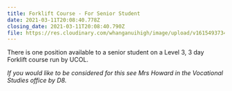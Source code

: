 ```yaml
---
title: Forklift Course - For Senior Student
date: 2021-03-11T20:08:40.778Z
closing_date: 2021-03-11T20:08:40.790Z
file: https://res.cloudinary.com/whanganuihigh/image/upload/v1615493734/Careers%20and%20Vocational/forlift_12_March_2021.jpg
---
```

There is one position available to a senior student on a Level 3, 3 day Forklift course run by UCOL. 

*If you would like to be considered for this see Mrs Howard in the Vocational Studies office by D8.*